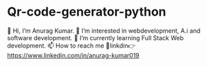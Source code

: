 # Qr-code-generator-python
👋 Hi, I’m Anurag Kumar.
👀 I’m interested in webdevelopment, A.i and software development. 
🌱 I’m currently learning Full Stack Web development. 
📫 How to reach me 🔗linkdin👉https://www.linkedin.com/in/anurag-kumar019
